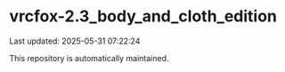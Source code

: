# vrcfox-2.3_body_and_cloth_edition

Last updated: 2025-05-31 07:22:24

This repository is automatically maintained.

